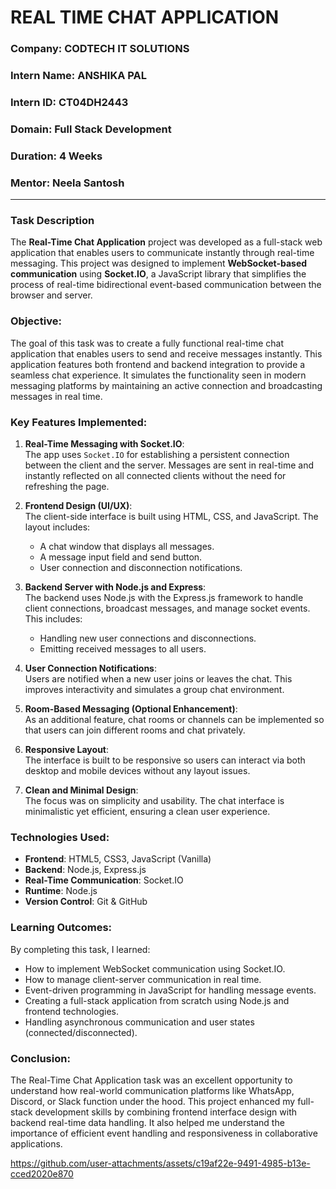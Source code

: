 # REAL TIME CHAT APPLICATION

### Company: CODTECH IT SOLUTIONS  
### Intern Name: ANSHIKA PAL 
### Intern ID: CT04DH2443 
### Domain: Full Stack Development
### Duration: 4 Weeks  
### Mentor: Neela Santosh  
---
### Task Description
The **Real-Time Chat Application** project was developed as a full-stack web application that enables users to communicate instantly through real-time messaging. This project was designed to implement **WebSocket-based communication** using **Socket.IO**, a JavaScript library that simplifies the process of real-time bidirectional event-based communication between the browser and server.

### Objective:
The goal of this task was to create a fully functional real-time chat application that enables users to send and receive messages instantly. This application features both frontend and backend integration to provide a seamless chat experience. It simulates the functionality seen in modern messaging platforms by maintaining an active connection and broadcasting messages in real time.

### Key Features Implemented:
1. **Real-Time Messaging with Socket.IO**:  
   The app uses `Socket.IO` for establishing a persistent connection between the client and the server. Messages are sent in real-time and instantly reflected on all connected clients without the need for refreshing the page.

2. **Frontend Design (UI/UX)**:  
   The client-side interface is built using HTML, CSS, and JavaScript. The layout includes:
   - A chat window that displays all messages.
   - A message input field and send button.
   - User connection and disconnection notifications.

3. **Backend Server with Node.js and Express**:  
   The backend uses Node.js with the Express.js framework to handle client connections, broadcast messages, and manage socket events. This includes:
   - Handling new user connections and disconnections.
   - Emitting received messages to all users.

4. **User Connection Notifications**:  
   Users are notified when a new user joins or leaves the chat. This improves interactivity and simulates a group chat environment.

5. **Room-Based Messaging (Optional Enhancement)**:  
   As an additional feature, chat rooms or channels can be implemented so that users can join different rooms and chat privately.

6. **Responsive Layout**:  
   The interface is built to be responsive so users can interact via both desktop and mobile devices without any layout issues.

7. **Clean and Minimal Design**:  
   The focus was on simplicity and usability. The chat interface is minimalistic yet efficient, ensuring a clean user experience.

### Technologies Used:
- **Frontend**: HTML5, CSS3, JavaScript (Vanilla)
- **Backend**: Node.js, Express.js
- **Real-Time Communication**: Socket.IO
- **Runtime**: Node.js
- **Version Control**: Git & GitHub

### Learning Outcomes:
By completing this task, I learned:
- How to implement WebSocket communication using Socket.IO.
- How to manage client-server communication in real time.
- Event-driven programming in JavaScript for handling message events.
- Creating a full-stack application from scratch using Node.js and frontend technologies.
- Handling asynchronous communication and user states (connected/disconnected).

### Conclusion:
The Real-Time Chat Application task was an excellent opportunity to understand how real-world communication platforms like WhatsApp, Discord, or Slack function under the hood. This project enhanced my full-stack development skills by combining frontend interface design with backend real-time data handling. It also helped me understand the importance of efficient event handling and responsiveness in collaborative applications.


https://github.com/user-attachments/assets/c19af22e-9491-4985-b13e-cced2020e870


